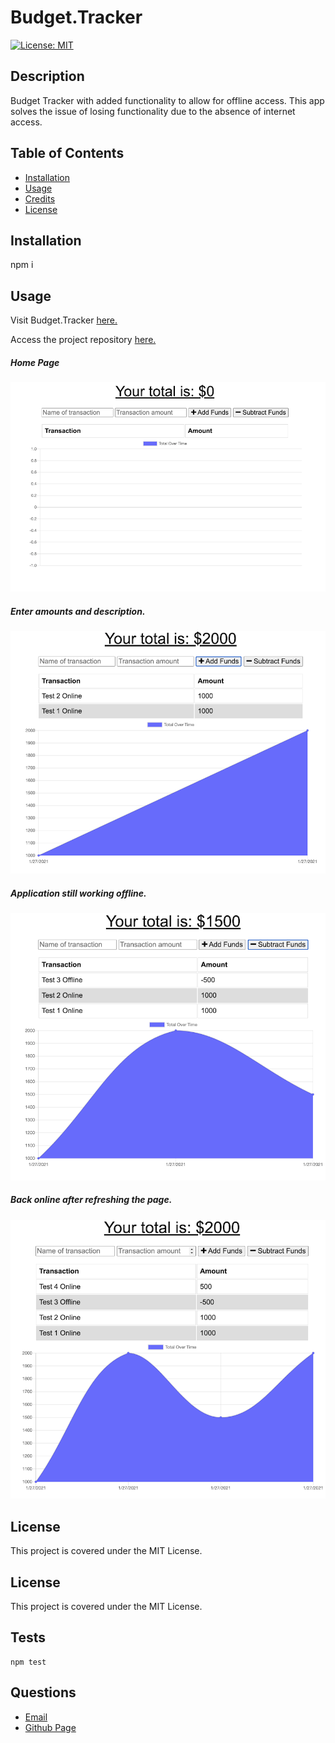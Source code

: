 
# Budget.Tracker

[![License: MIT](https://img.shields.io/badge/License-MIT-yellow.svg)](https://opensource.org/licenses/MIT)
      
     
## Description

Budget Tracker with added functionality to allow for offline access. This app solves the issue of losing functionality due to the absence of internet access.  

## Table of Contents
 
* [Installation](#installation)
* [Usage](#usage)
* [Credits](#credits)
* [License](#license)
 
## Installation  
npm i


## Usage  

Visit Budget.Tracker [here.](https://budgetracker1234.herokuapp.com/)  

Access the project repository [here.](https://github.com/lee-amber-alex/BudgetTracker)  

##### Home Page 
![Home Page.](public/img/home.png)

##### Enter amounts and description.  
![Online.](public/img/Online1.png) 

#####  Application still working offline.  
![Offline](public/img/Offline1.png)  

#####  Back online after refreshing the page.  
![Offline](public/img/Refresh.png)



## License
This project is covered under the MIT License.

## License
This project is covered under the MIT License.
 


## Tests
```
npm test
``` 

## Questions
- [Email](lee.amber.alex@gmail.com)
- [Github Page](https://github.com/lee-amber-alex)
 
